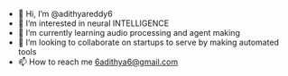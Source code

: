 - 👋 Hi, I’m @adithyareddy6
- 👀 I’m interested in neural INTELLIGENCE
- 🌱 I’m currently learning audio processing and agent making
- 💞️ I’m looking to collaborate on startups to serve by making automated tools
- 📫 How to reach me 6adithya6@gmail.com

<!---
adithyareddy6/adithyareddy6 is a ✨ special ✨ repository because its `README.md` (this file) appears on your GitHub profile.
You can click the Preview link to take a look at your changes.
--->
